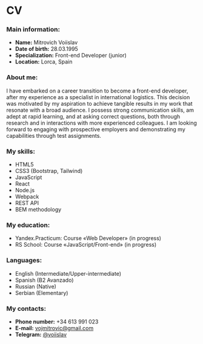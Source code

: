 # CV 

### Main information:
* **Name:** Mitrovich Voiislav
* **Date of birth:** 28.03.1995
* **Specialization:** Front-end Developer (junior)
* **Location:** Lorca, Spain

### About me:
I have embarked on a career transition to become a front-end developer, after my experience as a specialist in international logistics. This decision was motivated by my aspiration to achieve tangible results in my work that resonate with a broad audience. I possess strong communication skills, am adept at rapid learning, and at asking correct questions, both through research and in interactions with more experienced colleagues. 
I am looking forward to engaging with prospective employers and demonstrating my capabilities through test assignments.

### My skills:
* HTML5
* CSS3 (Bootstrap, Tailwind)
* JavaScript
* React
* Node.js
* Webpack
* REST API
* BEM methodology

### My education:
* Yandex.Practicum: Course «Web Developer» (in progress)
* RS School: Course «JavaScript/Front-end» (in progress)

### Languages:
* English (Intermediate/Upper-intermediate)
* Spanish (B2 Avanzado)
* Russian (Native)
* Serbian (Elementary)

### My contacts:
* **Phone number:** +34 613 991 023
* **E-mail:** vojmitrovic@gmail.com
* **Telegram:** [@voiislav](https://t.me/voiislav)